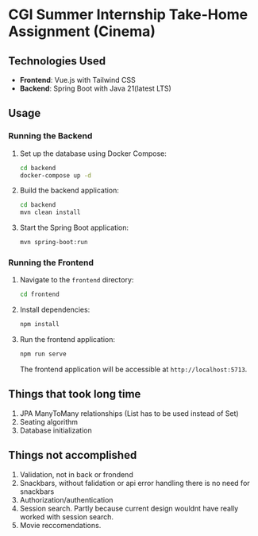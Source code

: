 # CGI Summer Internship Take-Home Assignment (Cinema)

## Technologies Used

- **Frontend**: Vue.js with Tailwind CSS
- **Backend**: Spring Boot with Java 21(latest LTS)


## Usage

### Running the Backend

1. Set up the database using Docker Compose:

    ```bash
    cd backend
    docker-compose up -d
    ```

2. Build the backend application:

    ```bash
    cd backend
    mvn clean install
    ```

3. Start the Spring Boot application:

    ```bash
    mvn spring-boot:run
    ```

### Running the Frontend

1. Navigate to the `frontend` directory:

    ```bash
    cd frontend
    ```

2. Install dependencies:

    ```bash
    npm install
    ```

3. Run the frontend application:

    ```bash
    npm run serve
    ```

   The frontend application will be accessible at `http://localhost:5713`.

## Things that took long time

1. JPA ManyToMany relationships (List has to be used instead of Set)
2. Seating algorithm
3. Database initialization


## Things not accomplished

1. Validation, not in back or frondend
2. Snackbars, without falidation or api error handling there is no need for snackbars
3. Authorization/authentication
4. Session search. Partly because current design wouldnt have really worked with session search.
5. Movie reccomendations.
